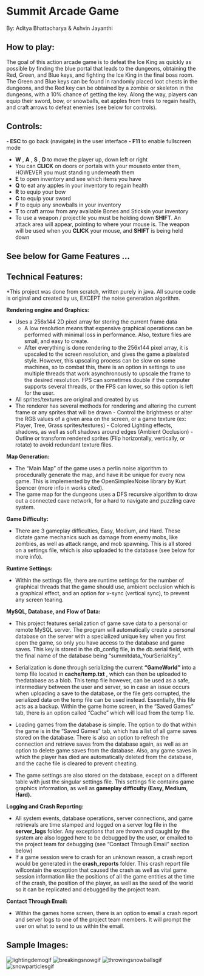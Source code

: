 # Summit Arcade Game 

By: Aditya Bhattacharya & Ashvin Jayanthi

## How to play:

The goal of this action arcade game is to defeat the Ice King as quickly as possible by finding the
blue portal that leads to the dungeons, obtaining the Red, Green, and Blue keys, and fighting the Ice King
in the final boss room. The Green and Blue keys can be found in randomly placed loot chests in the
dungeons, and the Red key can be obtained by a zombie or skeleton in the dungeons, with a 10% chance
of getting the key. Along the way, players can equip their sword, bow, or snowballs, eat apples from trees
to regain health, and craft arrows to defeat enemies (see below for controls).

## Controls:

**- ESC** to go back (navigate) in the user interface
**- F11** to enable fullscreen mode
- **W** , **A** , **S** , **D** to move the player up, down left or right
- You can **CLICK** on doors or portals with your mouseto enter them, HOWEVER you must
    standing underneath them
- **E** to open inventory and see which items you have
- **Q** to eat any apples in your inventory to regain health
- **R** to equip your bow
- **C** to equip your sword
- **F** to equip any snowballs in your inventory
- **T** to craft arrow from any available Bones and Sticksin your inventory
- To use a weapon / projectile you must be holding down **SHIFT**. An attack area will appear,
    pointing to where your mouse is. The weapon will be used when you **CLICK** your mouse, and
    **SHIFT** is being held down

## See below for Game Features ...


## Technical Features:

*This project was done from scratch, written purely in java. All source code is original and created by us,
EXCEPT the noise generation algorithm.

**Rendering engine and Graphics:**

- Uses a 256x144 2D pixel array for storing the current frame data
    - A low resolution means that expensive graphical operations can be performed with
       minimal loss in performance. Also, texture files are small, and easy to create.
    - After everything is done rendering to the 256x144 pixel array, it is upscaled to the screen
       resolution, and gives the game a pixelated style. However, this upscaling process can be
       slow on some machines, so to combat this, there is an option in settings to use multiple
       threads that work asynchronously to upscale the frame to the desired resolution. FPS can
       sometimes double if the computer supports several threads, or the FPS can lower, so this
       option is left for the user.
- All sprites/textures are original and created by us
- The renderer has several methods for rendering and altering the current frame or any sprites that
    will be drawn
       - Control the brightness or alter the RGB values of a given area on the screen, or a game
          texture (ex: Player, Tree, Grass sprites/textures)
       - Colored Lighting effects, shadows, as well as soft shadows around edges (Ambient
          Occlusion)
       - Outline or transform rendered sprites (Flip horizontally, vertically, or rotate) to avoid
          redundant texture files.

**Map Generation:**

- The “Main Map” of the game uses a perlin noise algorithm to procedurally generate the map, and
    have it be unique for every new game. This is implemented by the OpenSimplexNoise library by
    Kurt Spencer (more info in works cited).
- The game map for the dungeons uses a DFS recursive algorithm to draw out a connected cave
    network, for a hard to navigate and puzzling cave system.

**Game Difficulty:**

- There are 3 gameplay difficulties, Easy, Medium, and Hard. These dictate game mechanics such
    as damage from enemy mobs, like zombies, as well as attack range, and mob spawning. This is all
    stored on a settings file, which is also uploaded to the database (see below for more info).

**Runtime Settings:**

- Within the settings file, there are runtime settings for the number of graphical threads that the
    game should use, ambient occlusion which is a graphical effect, and an option for v-sync (vertical
    sync), to prevent any screen tearing.

**MySQL, Database, and Flow of Data:**

- This project features serialization of game save data to a personal or remote MySQL server. The
    program will automatically create a personal database on the server with a specialized unique key 
when you first open the game, so only you have access to the database and game saves. This key
is stored in the db_config file, in the db.serial field, with the final name of the database being
“summitdata_YourSerialKey”.

- Serialization is done through serializing the current **“GameWorld”** into a temp file located in
    **cache/temp.txt** , which can then be uploaded to thedatabase as a blob. This temp file however,
    can be used as a safe, intermediary between the user and server, so in case an issue occurs when
    uploading a save to the database, or the file gets corrupted, the serialized data on the temp file can
    be used instead. Essentially, this file acts as a backup. Within the game home screen, in the
    “Saved Games” tab, there is an option called “Cache” which will load from the temp file.
- Loading games from the database is simple. The option to do that within the game is in the
    “Saved Games” tab, which has a list of all game saves stored on the database. There is also an
    option to refresh the connection and retrieve saves from the database again, as well as an option
    to delete game saves from the database. Also, any game saves in which the player has died are
    automatically deleted from the database, and the cache file is cleared to prevent cheating.
- The game settings are also stored on the database, except on a different table with just the
    singular settings file. This settings file contains game graphics information, as well as **gameplay**
    **difficulty (Easy, Medium, Hard).**

**Logging and Crash Reporting:**

- All system events, database operations, server connections, and game retrievals are time stamped
    and logged on a server log file in the **server_logs** folder. Any exceptions that are thrown and
    caught by the system are also logged here to be debugged by the user, or emailed to the project
    team for debugging (see “Contact Through Email” section below)
- If a game session were to crash for an unknown reason, a crash report would be generated in the
    **crash_reports** folder. This crash report file willcontain the exception that caused the crash as
    well as vital game session information like the positions of all the game entities at the time of the
    crash, the position of the player, as well as the seed of the world so it can be replicated and
    debugged by the project team.

**Contact Through Email:**

- Within the games home screen, there is an option to email a crash report and server logs to one of
    the project team members. It will prompt the user on what to send to us within the email.


## Sample Images:
![lightingdemogif](https://user-images.githubusercontent.com/98367091/230689933-10cd619e-1009-4d09-b025-820915eb78ca.gif)
![breakingsnowgif](https://user-images.githubusercontent.com/98367091/230689978-c1194839-8b90-46de-8578-462aa37bc68f.gif)
![throwingsnowballsgif](https://user-images.githubusercontent.com/98367091/230690004-cd680c53-726f-4111-8828-ac91b8a5800d.gif)
![snowparticlesgif](https://user-images.githubusercontent.com/98367091/230690016-8b1d222b-1dfd-4d2f-96af-38afb6b940f4.gif)


